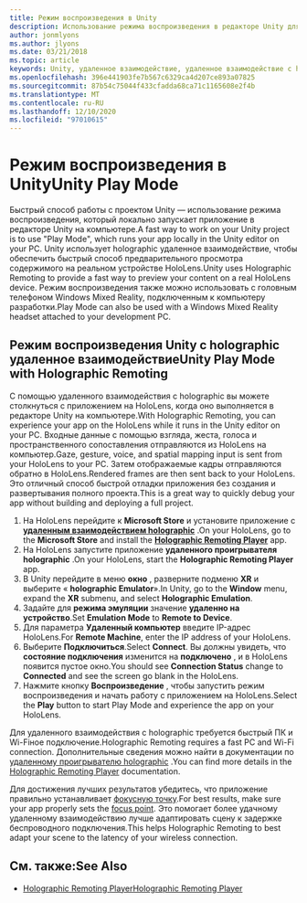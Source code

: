 ```yaml
---
title: Режим воспроизведения в Unity
description: Использование режима воспроизведения в редакторе Unity для предварительного просмотра изменений на устройстве без развертывания приложения.
author: jonmlyons
ms.author: jlyons
ms.date: 03/21/2018
ms.topic: article
keywords: Unity, удаленное взаимодействие, удаленное взаимодействие с holographic, holographic удаленное взаимодействие, HoloLens, гарнитура смешанной реальности, гарнитура Windows Mixed Reality, гарнитура виртуальной реальности, режим воспроизведения Unity
ms.openlocfilehash: 396e441903fe7b567c6329ca4d207ce893a07825
ms.sourcegitcommit: 87b54c75044f433cfadda68ca71c1165608e2f4b
ms.translationtype: MT
ms.contentlocale: ru-RU
ms.lasthandoff: 12/10/2020
ms.locfileid: "97010615"
---
```

# <a name="unity-play-mode"></a><span data-ttu-id="82fce-104">Режим воспроизведения в Unity</span><span class="sxs-lookup"><span data-stu-id="82fce-104">Unity Play Mode</span></span>

<span data-ttu-id="82fce-105">Быстрый способ работы с проектом Unity — использование режима воспроизведения, который локально запускает приложение в редакторе Unity на компьютере.</span><span class="sxs-lookup"><span data-stu-id="82fce-105">A fast way to work on your Unity project is to use "Play Mode", which runs your app locally in the Unity editor on your PC.</span></span> <span data-ttu-id="82fce-106">Unity использует holographic удаленное взаимодействие, чтобы обеспечить быстрый способ предварительного просмотра содержимого на реальном устройстве HoloLens.</span><span class="sxs-lookup"><span data-stu-id="82fce-106">Unity uses Holographic Remoting to provide a fast way to preview your content on a real HoloLens device.</span></span> <span data-ttu-id="82fce-107">Режим воспроизведения также можно использовать с головным телефоном Windows Mixed Reality, подключенным к компьютеру разработки.</span><span class="sxs-lookup"><span data-stu-id="82fce-107">Play Mode can also be used with a Windows Mixed Reality headset attached to your development PC.</span></span>

## <a name="unity-play-mode-with-holographic-remoting"></a><span data-ttu-id="82fce-108">Режим воспроизведения Unity с holographic удаленное взаимодействие</span><span class="sxs-lookup"><span data-stu-id="82fce-108">Unity Play Mode with Holographic Remoting</span></span>

<span data-ttu-id="82fce-109">С помощью удаленного взаимодействия с holographic вы можете столкнуться с приложением на HoloLens, когда оно выполняется в редакторе Unity на компьютере.</span><span class="sxs-lookup"><span data-stu-id="82fce-109">With Holographic Remoting, you can experience your app on the HoloLens while it runs in the Unity editor on your PC.</span></span> <span data-ttu-id="82fce-110">Входные данные с помощью взгляда, жеста, голоса и пространственного сопоставления отправляются из HoloLens на компьютер.</span><span class="sxs-lookup"><span data-stu-id="82fce-110">Gaze, gesture, voice, and spatial mapping input is sent from your HoloLens to your PC.</span></span> <span data-ttu-id="82fce-111">Затем отображаемые кадры отправляются обратно в HoloLens.</span><span class="sxs-lookup"><span data-stu-id="82fce-111">Rendered frames are then sent back to your HoloLens.</span></span> <span data-ttu-id="82fce-112">Это отличный способ быстрой отладки приложения без создания и развертывания полного проекта.</span><span class="sxs-lookup"><span data-stu-id="82fce-112">This is a great way to quickly debug your app without building and deploying a full project.</span></span>
1. <span data-ttu-id="82fce-113">На HoloLens перейдите к **Microsoft Store** и установите приложение с **[удаленным взаимодействием holographic](https://www.microsoft.com/store/p/holographic-remoting-player/9nblggh4sv40)** .</span><span class="sxs-lookup"><span data-stu-id="82fce-113">On your HoloLens, go to the **Microsoft Store** and install the **[Holographic Remoting Player](https://www.microsoft.com/store/p/holographic-remoting-player/9nblggh4sv40)** app.</span></span>
2. <span data-ttu-id="82fce-114">На HoloLens запустите приложение **удаленного проигрывателя holographic** .</span><span class="sxs-lookup"><span data-stu-id="82fce-114">On your HoloLens, start the **Holographic Remoting Player** app.</span></span>
3. <span data-ttu-id="82fce-115">В Unity перейдите в меню **окно** , разверните подменю **XR** и выберите « **holographic Emulator**».</span><span class="sxs-lookup"><span data-stu-id="82fce-115">In Unity, go to the **Window** menu, expand the **XR** submenu, and select **Holographic Emulation**.</span></span>
4. <span data-ttu-id="82fce-116">Задайте для **режима эмуляции** значение **удаленно на устройство**.</span><span class="sxs-lookup"><span data-stu-id="82fce-116">Set **Emulation Mode** to **Remote to Device**.</span></span>
5. <span data-ttu-id="82fce-117">Для параметра **Удаленный компьютер** введите IP-адрес HoloLens.</span><span class="sxs-lookup"><span data-stu-id="82fce-117">For **Remote Machine**, enter the IP address of your HoloLens.</span></span>
6. <span data-ttu-id="82fce-118">Выберите **Подключиться**.</span><span class="sxs-lookup"><span data-stu-id="82fce-118">Select **Connect**.</span></span> <span data-ttu-id="82fce-119">Вы должны увидеть, что **состояние подключения** изменится на **подключено** , и в HoloLens появится пустое окно.</span><span class="sxs-lookup"><span data-stu-id="82fce-119">You should see **Connection Status** change to **Connected** and see the screen go blank in the HoloLens.</span></span>
7. <span data-ttu-id="82fce-120">Нажмите кнопку **Воспроизведение** , чтобы запустить режим воспроизведения и начать работу с приложением на HoloLens.</span><span class="sxs-lookup"><span data-stu-id="82fce-120">Select the **Play** button to start Play Mode and experience the app on your HoloLens.</span></span>

<span data-ttu-id="82fce-121">Для удаленного взаимодействия с holographic требуется быстрый ПК и Wi-Fiное подключение.</span><span class="sxs-lookup"><span data-stu-id="82fce-121">Holographic Remoting requires a fast PC and Wi-Fi connection.</span></span> <span data-ttu-id="82fce-122">Дополнительные сведения можно найти в документации по [удаленному проигрывателю holographic](../platform-capabilities-and-apis/holographic-remoting-player.md) .</span><span class="sxs-lookup"><span data-stu-id="82fce-122">You can find more details in the [Holographic Remoting Player](../platform-capabilities-and-apis/holographic-remoting-player.md) documentation.</span></span>

<span data-ttu-id="82fce-123">Для достижения лучших результатов убедитесь, что приложение правильно устанавливает [фокусную точку](focus-point-in-unity.md).</span><span class="sxs-lookup"><span data-stu-id="82fce-123">For best results, make sure your app properly sets the [focus point](focus-point-in-unity.md).</span></span> <span data-ttu-id="82fce-124">Это помогает более удачному удаленному взаимодействию лучше адаптировать сцену к задержке беспроводного подключения.</span><span class="sxs-lookup"><span data-stu-id="82fce-124">This helps Holographic Remoting to best adapt your scene to the latency of your wireless connection.</span></span>

## <a name="see-also"></a><span data-ttu-id="82fce-125">См. также:</span><span class="sxs-lookup"><span data-stu-id="82fce-125">See Also</span></span>
* [<span data-ttu-id="82fce-126">Holographic Remoting Player</span><span class="sxs-lookup"><span data-stu-id="82fce-126">Holographic Remoting Player</span></span>](../platform-capabilities-and-apis/holographic-remoting-player.md)

